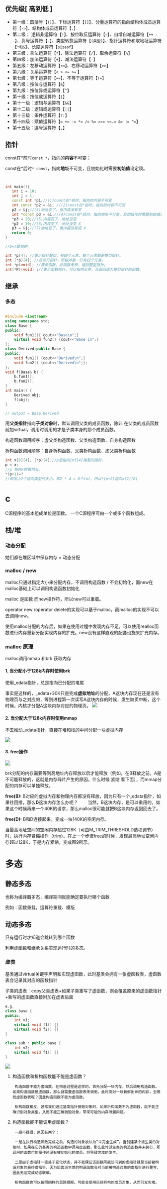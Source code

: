 ## 优先级[ 高到低 ]
- 第一级：圆括号【`()`】、下标运算符【`[]`】、分量运算符的指向结构体成员运算符【`->`】、结构体成员运算符【`.`】
- 第二级：
逻辑非运算符【`!`】、按位取反运算符【`~`】、自增自减运算符【`++ --`】、负号运算符【`-`】、类型转换运算符【`(类型)`】、指针运算符和取地址运算符【`*和&`】、长度运算符【`sizeof`】
- 第三级：乘法运算符【`*`】、除法运算符【`/`】、取余运算符【`%`】
- 第四级：加法运算符【`+`】、减法运算符【`-`】
- 第五级：左移动运算符【`<<`】、右移动运算符【`>>`】
- 第六级：关系运算符【`< > <= >=` 】
- 第七级：等于运算符【`==`】、不等于运算符【`!=`】
- 第八级：按位与运算符【`&`】
- 第九级：按位异或运算符【`^`】
- 第十级：按位或运算符【`|`】
- 第十一级：逻辑与运算符【`&&`】
- 第十二级：逻辑或运算符【`||`】
- 第十三级：条件运算符【`?:`】
- 第十四级：赋值运算符【`= += -= *= /= %= >>= <<.= &= |= ^=`】
- 第十五级：逗号运算符【`,`】


## 指针
const在\*前时`const *`，指向的**内容**不可变；

const在\*后时`* const`，指向**地址**不可变，且初始化时需要**初始值**设定项。
```c++
 

int main(){
   int i = 10;
   int j = 1;
   const int *p1;//(1)const在*前时，指向的内容不可变
   int const *p2 = &i; //(2)const在*前时，指向的内容不可变
   p2 = &j;//(3)地址变了，但内容没有变
   int *const p3 = &i;//(4)const在*后时，指向地址不可变，且初始化时需要初始值设定项
   *p3 = 20;//(5)内容变了，地址没变
   *p2 = 30;//(6)内容变了，地址没变 X
   p3 = &j;//(7)地址变了，但内容没有变 X
   return 0;
}

//6+7是错的
```
```c++
int *p[4]; //表示指针数组，有四个元素，每个元素都是整型指针。
int (*p)[4]; //表示行指针，所指对象一行有四个元素。
int *p(void); //表示函数，此函数无参，返回整型指针。
int(*P)(void) ;//表示函数指针，可以指向无参，且返回值为整型指针的函数。
```
## 继承
### 多态

``` c++

#include <iostream>
using namespace std;
class Base {
public:
    void fun1(){ cout<<"Base\n";}
    virtual void fun2() {cout<<"Base in";}
};
class Derived:public Base {
public:
    void fun1() {cout<<"Derived\n";}
    void fun2() {cout<<"Derived\n";};
};
void f(Base& b) {
    b.fun1();
    b.fun2();
}
int main() {
    Derived obj;
    f(obj);
}

// output = Base Derived
```

用**父类指针**指向**子类对象**时，默认调用父类的成员函数，除非
在父类的成员函数前加virtual，调用时调用的才是子类本身的那个成员函数。

构造函数调用顺序：虚父类构造函数、父类构造函数、自身构造函数 

析构函数调用顺序：自身析构函数、父类析构函数、虚父类析构函数 

```c++
int x[6][4], (*p)[4];//p是指向int[4]类型的指针，
p = x;
//p 指向x的首地址。
*(p+1)=?
//即加上2个指向类型的大小，即2 * 4 = 8个int，所以*(p+2)指向x[2][0]
```
# c
C源程序的基本组成单位是函数。
一个C源程序可由一个或多个函数组成。

## 栈/堆
### 动态分配
她们都在堆区域中保存内存 = 动态分配
### malloc / new

malloc只通过指定大小来分配内存，不调用构造函数 / 不会初始化，而new在malloc基础上可以调用构造函数初始化

malloc 是函数 而new操作符，所以new可以重载。

operator new /operator delete的实现可以基于malloc，而malloc的实现不可以去调用new。

使用malloc分配的内存后，如果在使用过程中发现内存不足，可以使用realloc函数进行内存重新分配实现内存的扩充。new没有这样直观的配套设施来扩充内存。

### malloc 原理
malloc调用mmap 和brk 获取内存
#### 1. 当分配小于128k内存时使用brk

使用_edata指针，总是指向已分配的堆尾

事实是这样的，_edata+30K只是完成**虚拟地址**的分配，A这块内存现在还是没有物理页与之对应的，等到进程第一次读写A这块内存的时候，发生缺页中断，这个时候，内核才分配A这块内存对应的物理页。
![](https://img2020.cnblogs.com/blog/1260364/202005/1260364-20200513163656747-1550753990.jpg)

#### 2. 当分配大于128k内存时使用mmap

不去推动_edata指针，直接在堆和栈的中间分配一块虚拟内存

![](https://img2020.cnblogs.com/blog/1260364/202005/1260364-20200513163756205-575540847.jpg)


#### 3. free操作

![](https://img2020.cnblogs.com/blog/1260364/202005/1260364-20200513163853038-1939891227.jpg)

brk分配的内存需要等到高地址内存释放以后才能释放（例如，在B释放之前，A是不可能释放的，这就是内存碎片产生的原因，什么时候 紧缩 看下面），而mmap分配的内存可以单独释放。

**free(B):**
B对应的虚拟内存和物理内存都没有释放，因为只有一个_edata指针，如果往回推，那么**D**这块内存怎么办呢？
　　当然，B这块内存，是可以重用的，如果这个时候再来一个40K的请求，那么malloc很可能就把B这块内存返回回去了。

**free(D):**
B和D连接起来，变成一块140K的空闲内存。

当最高地址空间的空闲内存超过128K（可由M_TRIM_THRESHOLD选项调节）时，执行内存紧缩操作（trim）。在上一个步骤free的时候，发现最高地址空闲内存超过128K，于是内存紧缩，变成图9所示。

# 多态
## 静态多态
也称为编译器多态，编译期间就能确定要执行哪个函数

例如：函数重载，运算符重载、模版
## 动态多态
只有运行时才知道会跳转到哪个函数

利用虚函数和继承关系实现运行时的多态。
### 虚表

基类通过virtual关键字声明和实现虚函数，此时基类会拥有一张虚函数表，虚函数表会记录其对应的函数指针

子类的虚表：copy父类虚表+如果子类重写了虚函数，则会覆盖原来的虚函数指针+新写的虚函数直接附加在虚表后面

```c++
e.g.
class base {
public:
    int v1;
    virtual void f1() {}
    virtual void f2() {}
}

class sub : public base {
    int v2;
    virtual void f1() {}
}
```

![](https://pic4.zhimg.com/80/v2-edf659f9372825c2c87dd5cf85fd8a4f_1440w.webp)



1. 构造函数和析构函数能不能是虚函数？

        构造函数不能为虚函数，在构造过程是这样的，首先分配一块内存，然后调用构造函数。如果构造函数是虚函数，那么就需要虚函数表来调用，此时面对一块新鲜出炉的内存，去哪找虚函数表呢？因此构造函数不能为虚函数。

        析构函数相反，通常我们通过基类指针销毁对象时，如果析构函数不为虚函数，就不能正确识别对象类型，从而不能正确销毁对象，带来可能的内存泄漏问题。

2. 构造函数能不能调用虚函数？

        一般不提倡，原因有两个：

        一是在执行构造函数完成之前，构造的对象被认为“未完全生成”。当创建某个派生类的对象时，如果在它的基类的构造函数中调用虚函数，那么此时派生类的构造函数并未执行，所调用的函数可能操作还没有被初始化的成员，将导致灾难的发生。

        二是由于虚指针一直处于变化状态，并不能保证该函数所能访问到的虚指针就是当前被构造对象的最终虚指针，因为后面派生类的构造函数会对当前被构造对象的虚指针进行重写，因此无法完成动态联编。

        析构函数也可以按照同样的思路理解。可能会使用已经析构的成员对象，从而引发灾难。

